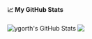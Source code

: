 <!--
**ygorth/ygorth** is a ✨ _special_ ✨ repository because its `README.md` (this file) appears on your GitHub profile.

Here are some ideas to get you started:

- 🔭 I’m currently working on ...
- 🌱 I’m currently learning ...
- 👯 I’m looking to collaborate on ...
- 🤔 I’m looking for help with ...
- 💬 Ask me about ...
- 📫 How to reach me: ...
- 😄 Pronouns: ...
- ⚡ Fun fact: ...
-->
#### &#x1f4c8; My GitHub Stats

<img align="center" src="https://github-readme-stats.vercel.app/api?username=ygorth&show_icons=true&line_height=33&count_private=true&theme=dark" alt="ygorth's GitHub Stats" />

<img align="center" src="https://github-readme-stats.vercel.app/api/top-langs/?username=ygorth&langs_count=4&line_height=35&theme=dark" />
